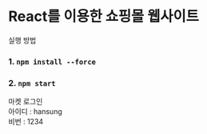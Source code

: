 # React를 이용한 쇼핑몰 웹사이트

실행 방법
### 1. `npm install --force`
### 2. `npm start`
마켓 로그인 <br> 
아이디 : hansung <br>
비번 : 1234

